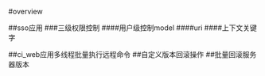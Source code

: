 #overview

##sso应用
###三级权限控制
####用户级控制model
####uri
####上下文关键字

##ci_web应用多线程批量执行远程命令
##自定义版本回滚操作
##批量回滚服务器版本
